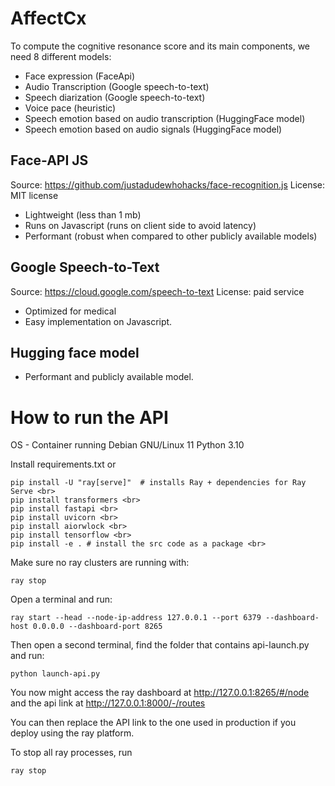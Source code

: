 AffectCx
==============================

To compute the cognitive resonance score and its main components, we need 8 different models: 

* Face expression (FaceApi)
* Audio Transcription (Google speech-to-text)
* Speech diarization (Google speech-to-text)
* Voice pace (heuristic)
* Speech emotion based on audio transcription (HuggingFace model)
* Speech emotion based on audio signals (HuggingFace model)

## Face-API JS

Source: https://github.com/justadudewhohacks/face-recognition.js
License: MIT license

* Lightweight (less than 1 mb)
* Runs on Javascript (runs on client side to avoid latency)
* Performant (robust when compared to other publicly available models)

## Google Speech-to-Text

Source: https://cloud.google.com/speech-to-text
License: paid service

* Optimized for medical
* Easy implementation on Javascript.

## Hugging face model

* Performant and publicly available model.

# How to run the API

OS - Container running Debian GNU/Linux 11
Python 3.10

Install requirements.txt or

```
pip install -U "ray[serve]"  # installs Ray + dependencies for Ray Serve <br>
pip install transformers <br>
pip install fastapi <br>
pip install uvicorn <br>
pip install aiorwlock <br>
pip install tensorflow <br>
pip install -e . # install the src code as a package <br> 
```

Make sure no ray clusters are running with:

```
ray stop
```

Open a terminal and run:

```
ray start --head --node-ip-address 127.0.0.1 --port 6379 --dashboard-host 0.0.0.0 --dashboard-port 8265
```

Then open a second terminal, find the folder that contains api-launch.py and run:

```
python launch-api.py
```

You now might access the ray dashboard at http://127.0.0.1:8265/#/node and the api link at http://127.0.0.1:8000/-/routes

You can then replace the API link to the one used in production if you deploy using the ray platform.

To stop all ray processes, run 

```
ray stop
```